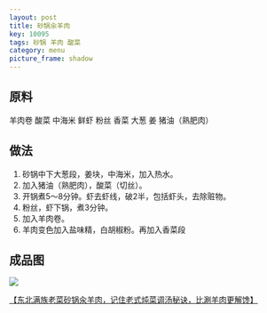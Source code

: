```yaml
---
layout: post
title: 砂锅汆羊肉
key: 10095
tags: 砂锅 羊肉 酸菜
category: menu
picture_frame: shadow
---
```


## 原料

羊肉卷 酸菜 中海米 鲜虾 粉丝 香菜 大葱 姜 猪油（熟肥肉）


<!--more-->

## 做法
1. 砂锅中下大葱段，姜块，中海米，加入热水。
2. 加入猪油（熟肥肉），酸菜（切丝）。
3. 开锅煮5～8分钟。虾去虾线，破2半，包括虾头，去除赃物。
4. 粉丝，虾下锅，煮3分钟。
5. 加入羊肉卷。
6. 羊肉变色加入盐味精，白胡椒粉。再加入香菜段


## 成品图

![](https://s3.us-west-1.amazonaws.com/menchi.xyz/%E7%A0%82%E9%94%85%E6%B1%86%E7%BE%8A%E8%82%89.jpeg)

[【东北满族老菜砂锅汆羊肉，记住老式炖菜调汤秘诀，比涮羊肉更解馋】](https://www.bilibili.com/video/BV1J8BRYxEqk/?share_source=copy_web&vd_source=036ac332d404e01dacae59a88123e785)

